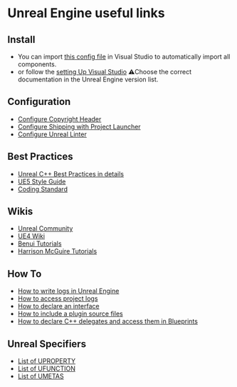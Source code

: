 # Unreal Engine useful links

## Install
 - You can import [this config file](https://gist.github.com/wesley-petit/a07010a0e2df3dad8b1fc7b349815972) in Visual Studio to automatically import all components.
- or follow the [setting Up Visual Studio](https://docs.unrealengine.com/5.2/en-US/setting-up-visual-studio-development-environment-for-cplusplus-projects-in-unreal-engine/) ⚠️Choose the correct documentation in the Unreal Engine version list.

## Configuration
- [Configure Copyright Header](https://forums.unrealengine.com/t/copyright-header-question/125448)
- [Configure Shipping with Project Launcher](https://docs.unrealengine.com/5.2/en-US/using-the-project-launcher-in-unreal-engine/)
- [Configure Unreal Linter](https://github.com/Allar/ue5-style-guide/blob/main/docs/gettingstarted.md)

## Best Practices
- [Unreal C++ Best Practices in details](https://docs.google.com/document/d/1kIgOM7VONlPtx3WPiKdNVRYquX-GTduqSw0mU7on5h8/edit)
- [UE5 Style Guide](https://github.com/Allar/ue5-style-guide)
- [Coding Standard](https://docs.unrealengine.com/5.2/en-US/epic-cplusplus-coding-standard-for-unreal-engine/)

## Wikis
- [Unreal Community](https://unrealcommunity.wiki/)
- [UE4 Wiki](https://nerivec.github.io/old-ue4-wiki/)
- [Benui Tutorials](https://benui.ca/unreal/)
- [Harrison McGuire Tutorials](https://unrealcpp.com/)

## How To
- [How to write logs in Unreal Engine](https://unrealcommunity.wiki/logging-lgpidy6i)
- [How to access project logs](https://michaeljcole.github.io/wiki.unrealengine.com/Locating_Project_Logs/)
- [How to declare an interface](https://isaratech.com/ue4-declaring-and-using-interfaces-in-c/)
- [How to include a plugin source files](https://stackoverflow.com/questions/62275619/how-do-i-include-plugin-source-files-in-my-custom-unreal-engine-module)
- [How to declare C++ delegates and access them in Blueprints](https://forums.unrealengine.com/t/tutorial-creating-and-using-delegates-c-and-accessing-them-in-blueprints/9649)

## Unreal Specifiers
- [List of UPROPERTY](https://benui.ca/unreal/uproperty/)
- [List of UFUNCTION](https://unreal.gg-labs.com/quick-reference/the-ufunction-macro)
- [List of UMETAS](https://docs.unrealengine.com/5.2/en-US/metadata-specifiers-in-unreal-engine/)
